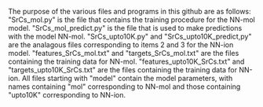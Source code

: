 The purpose of the various files and programs in this github are as follows:
"SrCs_mol.py" is the file that contains the training procedure for the NN-mol model. 
"SrCs_mol_predict.py" is the file that is used to make predictions with the model NN-mol.
"SrCs_upto10K.py" and "SrCs_upto10K_predict,py" are the analagous files corresponding to items 2 and 3 for the NN-ion model.
"features_SrCs_mol.txt" and "targets_SrCs_mol.txt" are the files containing the training data for NN-mol. 
"features_upto10K_SrCs.txt" and "targets_upto10K_SrCs.txt" are the files containing the training data for NN-ion. 
All files starting with "model" contain the model parameters, with names containing "mol" corresponding to NN-mol and those containing "upto10K" corresponding to NN-ion.
